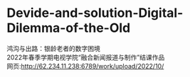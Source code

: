 # Devide-and-solution-Digital-Dilemma-of-the-Old  
鸿沟与出路：银龄老者的数字困境  
2022年春季学期电视学院“融合新闻报道与制作”结课作品  
网页:http://62.234.11.238:6789/work/upload/2022/10/  

